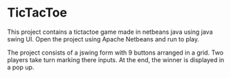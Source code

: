 # TicTacToe
This project contains a tictactoe game made in netbeans java using java swing UI.
Open the project using Apache Netbeans and run to play.

The project consists of a jswing form with 9 buttons arranged in a grid. Two players take turn marking there inputs. At the end, the winner is displayed in a pop up.
